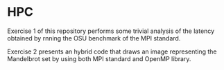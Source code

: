 # HPC

Exercise 1 of this repository performs some trivial analysis of the latency obtained by rnning the OSU benchmark of the MPI standard.

Exercise 2 presents an hybrid code that draws an image representing the Mandelbrot set by using both MPI standard and OpenMP library.
